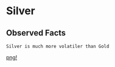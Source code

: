  # Silver 

## Observed Facts 
    Silver is much more volatiler than Gold
    
[png!](asset/volatile.png)